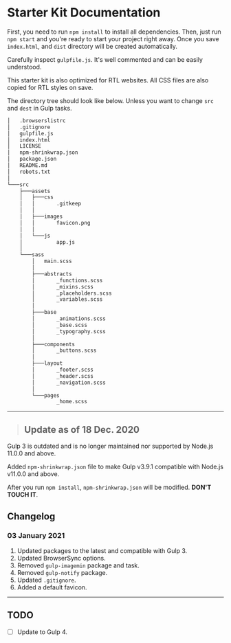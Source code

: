 # Starter Kit Documentation

First, you need to run `npm install` to install all dependencies. Then, just run `npm start` and you're ready to start your project right away. Once you save `index.html`, and `dist` directory will be created automatically.

Carefully inspect `gulpfile.js`. It's well commented and can be easily understood.

This starter kit is also optimized for RTL websites. All CSS files are also copied for RTL styles on save.

The directory tree should look like below. Unless you want to change `src` and `dest` in Gulp tasks.

```bash
│   .browserslistrc
│   .gitignore
│   gulpfile.js
│   index.html
│   LICENSE
│   npm-shrinkwrap.json
│   package.json
│   README.md
│   robots.txt
│
└───src
    ├───assets
    │   ├───css
    │   │       .gitkeep
    │   │
    │   ├───images
    │   │       favicon.png
    │   │
    │   └───js
    │           app.js
    │
    └───sass
        │   main.scss
        │
        ├───abstracts
        │       _functions.scss
        │       _mixins.scss
        │       _placeholders.scss
        │       _variables.scss
        │
        ├───base
        │       _animations.scss
        │       _base.scss
        │       _typography.scss
        │
        ├───components
        │       _buttons.scss
        │
        ├───layout
        │       _footer.scss
        │       _header.scss
        │       _navigation.scss
        │
        └───pages
                _home.scss
```
---

> ## Update as of 18 Dec. 2020

Gulp 3 is outdated and is no longer maintained nor supported by Node.js 11.0.0 and above.

Added `npm-shrinkwrap.json` file to make Gulp v3.9.1 compatible with Node.js v11.0.0 and above.

After you run `npm install`, `npm-shrinkwrap.json` will be modified. **DON'T TOUCH IT**.

## Changelog

### 03 January 2021

1. Updated packages to the latest and compatible with Gulp 3.
2. Updated BrowserSync options.
3. Removed `gulp-imagemin` package and task.
4. Removed `gulp-notify` package.
5. Updated `.gitignore`.
6. Added a default favicon.

---

## TODO

- [ ] Update to Gulp 4.
